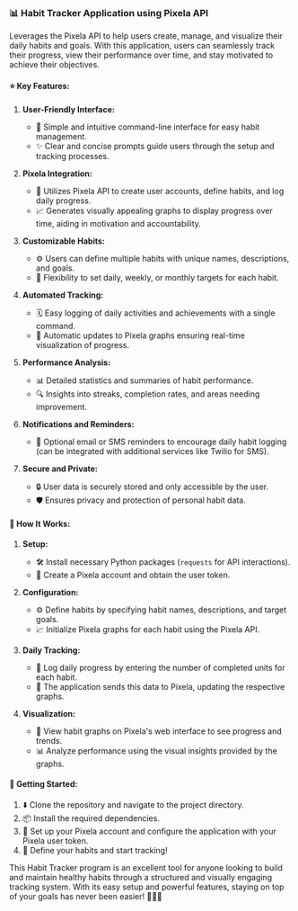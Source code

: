 ### 📊 Habit Tracker Application using Pixela API

Leverages the Pixela API to help users create, manage, and visualize their daily habits and goals. With this application, users can seamlessly track their progress, view their performance over time, and stay motivated to achieve their objectives.

#### ⭐ Key Features:

1. **User-Friendly Interface:**
    - 👥 Simple and intuitive command-line interface for easy habit management.
    - ✨ Clear and concise prompts guide users through the setup and tracking processes.

2. **Pixela Integration:**
    - 🔗 Utilizes Pixela API to create user accounts, define habits, and log daily progress.
    - 📈 Generates visually appealing graphs to display progress over time, aiding in motivation and accountability.

3. **Customizable Habits:**
    - ⚙️ Users can define multiple habits with unique names, descriptions, and goals.
    - 🎯 Flexibility to set daily, weekly, or monthly targets for each habit.

4. **Automated Tracking:**
    - 🗓️ Easy logging of daily activities and achievements with a single command.
    - 🔄 Automatic updates to Pixela graphs ensuring real-time visualization of progress.

5. **Performance Analysis:**
    - 📊 Detailed statistics and summaries of habit performance.
    - 🔍 Insights into streaks, completion rates, and areas needing improvement.

6. **Notifications and Reminders:**
    - 🔔 Optional email or SMS reminders to encourage daily habit logging (can be integrated with additional services like Twilio for SMS).

7. **Secure and Private:**
    - 🔒 User data is securely stored and only accessible by the user.
    - 🛡️ Ensures privacy and protection of personal habit data.

#### 🚀 How It Works:

1. **Setup:**
    - 🛠️ Install necessary Python packages (`requests` for API interactions).
    - 🔑 Create a Pixela account and obtain the user token.

2. **Configuration:**
    - ⚙️ Define habits by specifying habit names, descriptions, and target goals.
    - 📈 Initialize Pixela graphs for each habit using the Pixela API.

3. **Daily Tracking:**
    - 📅 Log daily progress by entering the number of completed units for each habit.
    - 🔄 The application sends this data to Pixela, updating the respective graphs.

4. **Visualization:**
    - 👀 View habit graphs on Pixela's web interface to see progress and trends.
    - 📊 Analyze performance using the visual insights provided by the graphs.

#### 🏁 Getting Started:

1. ⬇️ Clone the repository and navigate to the project directory.
2. 📦 Install the required dependencies.
3. 🔑 Set up your Pixela account and configure the application with your Pixela user token.
4. 📝 Define your habits and start tracking!

This Habit Tracker program is an excellent tool for anyone looking to build and maintain healthy habits through a structured and visually engaging tracking system. With its easy setup and powerful features, staying on top of your goals has never been easier! 🌟💪📅